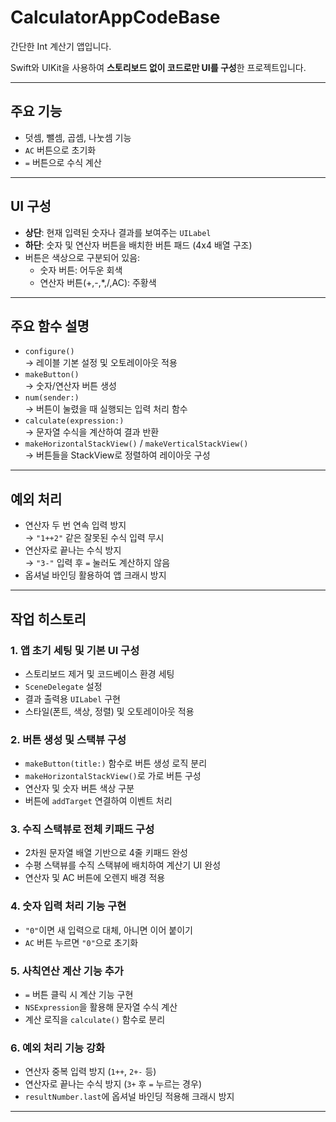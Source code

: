 # CalculatorAppCodeBase

간단한 Int 계산기 앱입니다.

Swift와 UIKit을 사용하여 **스토리보드 없이 코드로만 UI를 구성**한 프로젝트입니다.

---

## 주요 기능

- 덧셈, 뺄셈, 곱셈, 나눗셈 기능
- `AC` 버튼으로 초기화
- `=` 버튼으로 수식 계산

---

## UI 구성

- **상단**: 현재 입력된 숫자나 결과를 보여주는 `UILabel`
- **하단**: 숫자 및 연산자 버튼을 배치한 버튼 패드 (4x4 배열 구조)
- 버튼은 색상으로 구분되어 있음:
  - 숫자 버튼: 어두운 회색
  - 연산자 버튼(+,-,*,/,AC): 주황색

---

## 주요 함수 설명

- `configure()`  
  → 레이블 기본 설정 및 오토레이아웃 적용  
- `makeButton()`  
  → 숫자/연산자 버튼 생성  
- `num(sender:)`  
  → 버튼이 눌렸을 때 실행되는 입력 처리 함수  
- `calculate(expression:)`  
  → 문자열 수식을 계산하여 결과 반환  
- `makeHorizontalStackView()` / `makeVerticalStackView()`  
  → 버튼들을 StackView로 정렬하여 레이아웃 구성

---

## 예외 처리

- 연산자 두 번 연속 입력 방지  
  → `"1++2"` 같은 잘못된 수식 입력 무시  
- 연산자로 끝나는 수식 방지  
  → `"3-"` 입력 후 `=` 눌러도 계산하지 않음  
- 옵셔널 바인딩 활용하여 앱 크래시 방지

---

## 작업 히스토리

### 1. 앱 초기 세팅 및 기본 UI 구성

- 스토리보드 제거 및 코드베이스 환경 세팅
- `SceneDelegate` 설정
- 결과 출력용 `UILabel` 구현
- 스타일(폰트, 색상, 정렬) 및 오토레이아웃 적용

### 2. 버튼 생성 및 스택뷰 구성

- `makeButton(title:)` 함수로 버튼 생성 로직 분리
- `makeHorizontalStackView()`로 가로 버튼 구성
- 연산자 및 숫자 버튼 색상 구분
- 버튼에 `addTarget` 연결하여 이벤트 처리

### 3. 수직 스택뷰로 전체 키패드 구성

- 2차원 문자열 배열 기반으로 4줄 키패드 완성
- 수평 스택뷰를 수직 스택뷰에 배치하여 계산기 UI 완성
- 연산자 및 AC 버튼에 오렌지 배경 적용

### 4. 숫자 입력 처리 기능 구현

- `"0"`이면 새 입력으로 대체, 아니면 이어 붙이기
- `AC` 버튼 누르면 `"0"`으로 초기화

### 5. 사칙연산 계산 기능 추가

- `=` 버튼 클릭 시 계산 기능 구현
- `NSExpression`을 활용해 문자열 수식 계산
- 계산 로직을 `calculate()` 함수로 분리

### 6. 예외 처리 기능 강화

- 연산자 중복 입력 방지 (`1++`, `2+-` 등)
- 연산자로 끝나는 수식 방지 (`3+` 후 `=` 누르는 경우)
- `resultNumber.last`에 옵셔널 바인딩 적용해 크래시 방지

---
